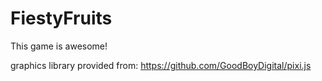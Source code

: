 FiestyFruits
============

This game is awesome!

graphics library provided from:
https://github.com/GoodBoyDigital/pixi.js
